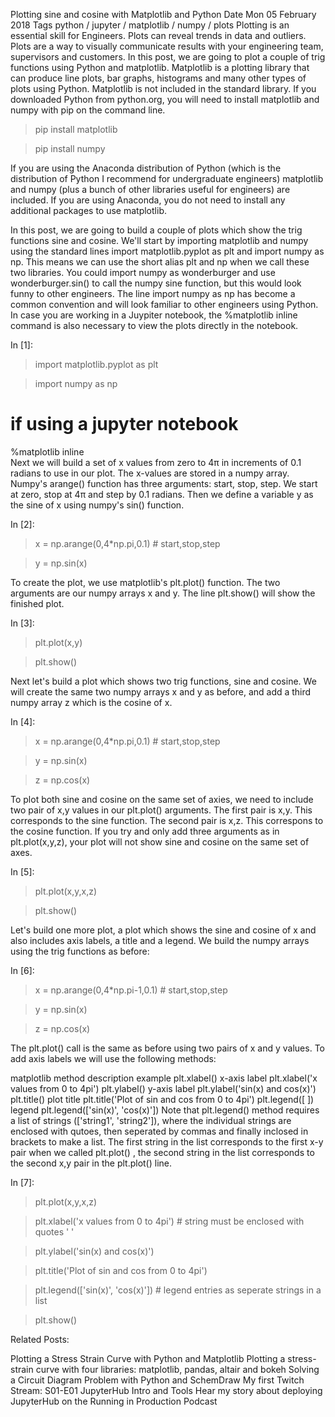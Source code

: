 Plotting sine and cosine with Matplotlib and Python
Date  Mon 05 February 2018 Tags python / jupyter / matplotlib / numpy / plots
Plotting is an essential skill for Engineers. Plots can reveal trends in data and outliers. Plots are a way to visually communicate results with your engineering team, supervisors and customers. In this post, we are going to plot a couple of trig functions using Python and matplotlib. Matplotlib is a plotting library that can produce line plots, bar graphs, histograms and many other types of plots using Python. Matplotlib is not included in the standard library. If you downloaded Python from python.org, you will need to install matplotlib and numpy with pip on the command line.

> pip install matplotlib

> pip install numpy


If you are using the Anaconda distribution of Python (which is the distribution of Python I recommend for undergraduate engineers) matplotlib and numpy (plus a bunch of other libraries useful for engineers) are included. If you are using Anaconda, you do not need to install any additional packages to use matplotlib.

In this post, we are going to build a couple of plots which show the trig functions sine and cosine. We'll start by importing matplotlib and numpy using the standard lines import matplotlib.pyplot as plt and import numpy as np. This means we can use the short alias plt and np when we call these two libraries. You could import numpy as wonderburger and use wonderburger.sin() to call the numpy sine function, but this would look funny to other engineers. The line import numpy as np has become a common convention and will look familiar to other engineers using Python. In case you are working in a Juypiter notebook, the %matplotlib inline command is also necessary to view the plots directly in the notebook.

In [1]:

>import matplotlib.pyplot as plt

>import numpy as np

# if using a jupyter notebook
%matplotlib inline    
Next we will build a set of x values from zero to 4π in increments of 0.1 radians to use in our plot. The x-values are stored in a numpy array. Numpy's arange() function has three arguments: start, stop, step. We start at zero, stop at 4π and step by 0.1 radians. Then we define a variable y as the sine of x using numpy's sin() function.

In [2]:

>x = np.arange(0,4*np.pi,0.1)   # start,stop,step

>y = np.sin(x)

To create the plot, we use matplotlib's plt.plot() function. The two arguments are our numpy arrays x and y. The line plt.show() will show the finished plot.

In [3]:

>plt.plot(x,y)

>plt.show()

Next let's build a plot which shows two trig functions, sine and cosine. We will create the same two numpy arrays x and y as before, and add a third numpy array z which is the cosine of x.

In [4]:
>x = np.arange(0,4*np.pi,0.1)   # start,stop,step

>y = np.sin(x)

>z = np.cos(x)

To plot both sine and cosine on the same set of axies, we need to include two pair of x,y values in our plt.plot() arguments. The first pair is x,y. This corresponds to the sine function. The second pair is x,z. This correspons to the cosine function. If you try and only add three arguments as in plt.plot(x,y,z), your plot will not show sine and cosine on the same set of axes.

In [5]:

>plt.plot(x,y,x,z)

>plt.show()

Let's build one more plot, a plot which shows the sine and cosine of x and also includes axis labels, a title and a legend. We build the numpy arrays using the trig functions as before:

In [6]:

>x = np.arange(0,4*np.pi-1,0.1)   # start,stop,step

>y = np.sin(x)

>z = np.cos(x)

The plt.plot() call is the same as before using two pairs of x and y values. To add axis labels we will use the following methods:

matplotlib method	description	example
plt.xlabel()	x-axis label	plt.xlabel('x values from 0 to 4pi')
plt.ylabel()	y-axis label	plt.ylabel('sin(x) and cos(x)')
plt.title()	plot title	plt.title('Plot of sin and cos from 0 to 4pi')
plt.legend([ ])	legend	plt.legend(['sin(x)', 'cos(x)'])
Note that plt.legend() method requires a list of strings (['string1', 'string2']), where the individual strings are enclosed with qutoes, then seperated by commas and finally inclosed in brackets to make a list. The first string in the list corresponds to the first x-y pair when we called plt.plot() , the second string in the list corresponds to the second x,y pair in the plt.plot() line.

In [7]:

>plt.plot(x,y,x,z)

>plt.xlabel('x values from 0 to 4pi')  # string must be enclosed with quotes '  '

>plt.ylabel('sin(x) and cos(x)')

>plt.title('Plot of sin and cos from 0 to 4pi')

>plt.legend(['sin(x)', 'cos(x)'])      # legend entries as seperate strings in a list

>plt.show()

Related Posts:

Plotting a Stress Strain Curve with Python and Matplotlib
Plotting a stress-strain curve with four libraries: matplotlib, pandas, altair and bokeh
Solving a Circuit Diagram Problem with Python and SchemDraw
My first Twitch Stream: S01-E01 JupyterHub Intro and Tools
Hear my story about deploying JupyterHub on the Running in Production Podcast
